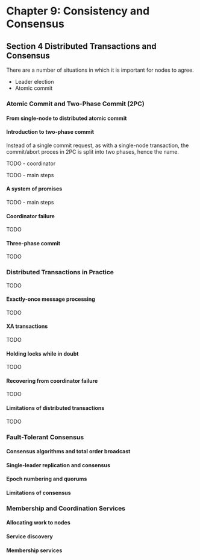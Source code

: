 # Chapter 9: Consistency and Consensus

## Section 4 Distributed Transactions and Consensus

There are a number of situations in which it is important for nodes to agree.

- Leader election
- Atomic commit

### Atomic Commit and Two-Phase Commit (2PC)

#### From single-node to distributed atomic commit

#### Introduction to two-phase commit

Instead of a single commit request, as with a single-node transaction, the commit/abort proces in 2PC is split into two phases, hence the name.

TODO - coordinator

TODO - main steps

#### A system of promises

TODO - main steps

#### Coordinator failure

TODO

#### Three-phase commit

TODO

### Distributed Transactions in Practice

TODO

#### Exactly-once message processing

TODO

#### XA transactions

TODO

#### Holding locks while in doubt

TODO

#### Recovering from coordinator failure

TODO

#### Limitations of distributed transactions

TODO

### Fault-Tolerant Consensus

#### Consensus algorithms and total order broadcast

#### Single-leader replication and consensus

#### Epoch numbering and quorums

#### Limitations of consensus

### Membership and Coordination Services

#### Allocating work to nodes

#### Service discovery

#### Membership services
